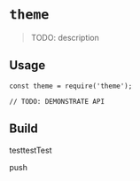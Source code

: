 # `theme`

> TODO: description

## Usage

```
const theme = require('theme');

// TODO: DEMONSTRATE API
```

## Build

testtestTest

push